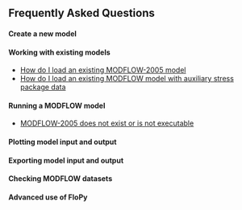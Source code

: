 Frequently Asked Questions
----------------------------------

#### Create a new model

#### Working with existing models

+ [How do I load an existing MODFLOW-2005 model](../examples/FAQ/load_existing_mf2005.ipynb)
+ [How do I load an existing MODFLOW model with auxiliary stress package data](../examples/FAQ/load_existing_model_wAUX.ipynb)

#### Running a MODFLOW model

+ [MODFLOW-2005 does not exist or is not executable](../examples/FAQ/mf2005_does_not_exist.ipynb)

#### Plotting model input and output

#### Exporting model input and output

#### Checking MODFLOW datasets

#### Advanced use of FloPy
